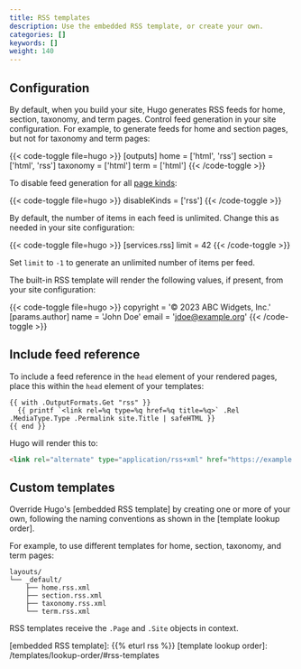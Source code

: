 ```yaml
---
title: RSS templates
description: Use the embedded RSS template, or create your own.
categories: []
keywords: []
weight: 140
---
```


## Configuration

By default, when you build your site, Hugo generates RSS feeds for home, section, taxonomy, and term pages. Control feed generation in your site configuration. For example, to generate feeds for home and section pages, but not for taxonomy and term pages:

{{< code-toggle file=hugo >}}
[outputs]
home = ['html', 'rss']
section = ['html', 'rss']
taxonomy = ['html']
term = ['html']
{{< /code-toggle >}}

To disable feed generation for all [page kinds](g):

{{< code-toggle file=hugo >}}
disableKinds = ['rss']
{{< /code-toggle >}}

By default, the number of items in each feed is unlimited. Change this as needed in your site configuration:

{{< code-toggle file=hugo >}}
[services.rss]
limit = 42
{{< /code-toggle >}}

Set `limit` to `-1` to generate an unlimited number of items per feed.

The built-in RSS template will render the following values, if present, from your site configuration:

{{< code-toggle file=hugo >}}
copyright = '© 2023 ABC Widgets, Inc.'
[params.author]
name = 'John Doe'
email = 'jdoe@example.org'
{{< /code-toggle >}}

## Include feed reference

To include a feed reference in the `head` element of your rendered pages, place this within the `head` element of your templates:

```go-html-template
{{ with .OutputFormats.Get "rss" }}
  {{ printf `<link rel=%q type=%q href=%q title=%q>` .Rel .MediaType.Type .Permalink site.Title | safeHTML }}
{{ end }}
```

Hugo will render this to:

```html
<link rel="alternate" type="application/rss+xml" href="https://example.org/index.xml" title="ABC Widgets">
```

## Custom templates

Override Hugo's [embedded RSS template] by creating one or more of your own, following the naming conventions as shown in the [template lookup order].

For example, to use different templates for home, section, taxonomy, and term pages:

```text
layouts/
└── _default/
    ├── home.rss.xml
    ├── section.rss.xml
    ├── taxonomy.rss.xml
    └── term.rss.xml
```

RSS templates receive the `.Page` and `.Site` objects in context.

[embedded RSS template]: {{% eturl rss %}}
[template lookup order]: /templates/lookup-order/#rss-templates
